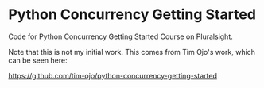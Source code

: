 # Python Concurrency Getting Started

Code for Python Concurrency Getting Started Course on Pluralsight.

Note that this is not  my initial work. This comes from Tim Ojo's work, which 
can be seen here:

https://github.com/tim-ojo/python-concurrency-getting-started

 